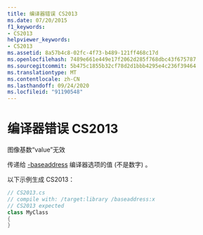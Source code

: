 ```yaml
---
title: 编译器错误 CS2013
ms.date: 07/20/2015
f1_keywords:
- CS2013
helpviewer_keywords:
- CS2013
ms.assetid: 8a57b4c8-02fc-4f73-b489-121ff468c17d
ms.openlocfilehash: 7489e661e449e17f2062d285f768dbc43f675787
ms.sourcegitcommit: 5b475c1855b32cf78d2d1bbb4295e4c236f39464
ms.translationtype: MT
ms.contentlocale: zh-CN
ms.lasthandoff: 09/24/2020
ms.locfileid: "91190548"
---
```

# <a name="compiler-error-cs2013"></a>编译器错误 CS2013

图像基数“value”无效  
  
 传递给 [-baseaddress](../language-reference/compiler-options/baseaddress-compiler-option.md) 编译器选项的值 (不是数字) 。  
  
 以下示例生成 CS2013：  
  
```csharp  
// CS2013.cs  
// compile with: /target:library /baseaddress:x  
// CS2013 expected  
class MyClass  
{  
}  
```
